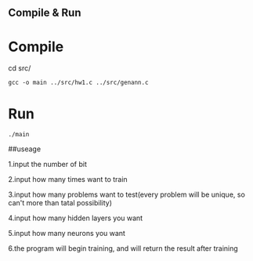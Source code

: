 
## Compile & Run

# Compile
cd src/
```
gcc -o main ../src/hw1.c ../src/genann.c
```
# Run
```
./main
```

##useage

1.input the number of bit

2.input how many times want to train

3.input how many problems want to test(every problem will be unique, so can't more than tatal 
possibility)

4.input how many hidden layers you want

5.input how many neurons you want

6.the program will begin training, and will return the result after training
